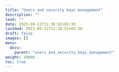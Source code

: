 ```yaml
---
title: "Users and security keys management"
description: ""
lead: ""
date: 2023-09-11T11:38:52+03:30
lastmod: 2023-09-11T11:38:52+03:30
draft: false
images: []
menu:
  docs:
    parent: "users_and_security_keys_management"
weight: 30000
toc: true
---
```

